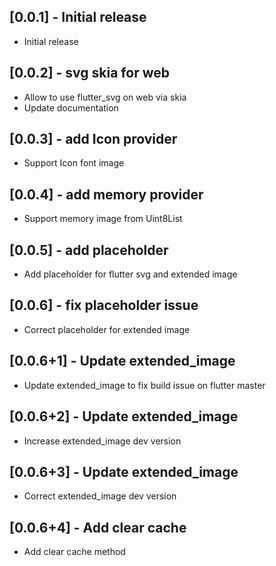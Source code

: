 ## [0.0.1] - Initial release

* Initial release

## [0.0.2] - svg skia for web
* Allow to use flutter_svg on web via skia
* Update documentation

## [0.0.3] - add Icon provider
* Support Icon font image

## [0.0.4] - add memory provider
* Support memory image from Uint8List

## [0.0.5] - add placeholder
* Add placeholder for flutter svg and extended image

## [0.0.6] - fix placeholder issue
* Correct placeholder for extended image

## [0.0.6+1] - Update extended_image
* Update extended_image to fix build issue on flutter master

## [0.0.6+2] - Update extended_image
* Increase extended_image dev version

## [0.0.6+3] - Update extended_image
* Correct extended_image dev version

## [0.0.6+4] - Add clear cache
* Add clear cache method